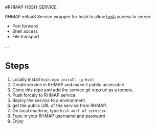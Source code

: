 #RHMAP-HSSH-SERVICE

RHMAP mBaaS Service wrapper for hssh to allow [hssh](https://www.npmjs.com/package/hssh) access to server.

* Port forward
* Shell access
* File transport


...


# Steps

1. Locally install `hssh`: `npm install -g hssh`
2. Create service in RHMAP and make it public accessible
3. Clone this repo and add the service git repo url as a remote.
4. Push forcely to RHMAP service.
5. deploy the service to a environment
6. get the public URL of the service from RHMAP.
7. On local machine, type `hssh <url_of_service>`
8. Type in your RHMAP usernamd and password
9. Enjoy

